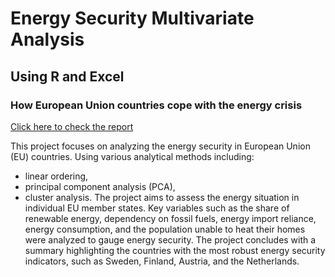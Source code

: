 # Energy Security Multivariate Analysis
## Using R and Excel
### How European Union countries cope with the energy crisis

[Click here to check the report](#https://github.com/kacperkerszen/energy_security/blob/main/ENERGY_SECURITY.pdf)

This project focuses on analyzing the energy security in European Union (EU) countries. Using various analytical methods including:
- linear ordering,
- principal component analysis (PCA),
- cluster analysis.
The project aims to assess the energy situation in individual EU member states. Key variables such as the share of renewable energy, dependency on fossil fuels, energy import reliance, energy consumption, and the population unable to heat their homes were analyzed to gauge energy security. The project concludes with a summary highlighting the countries with the most robust energy security indicators, such as Sweden, Finland, Austria, and the Netherlands.
